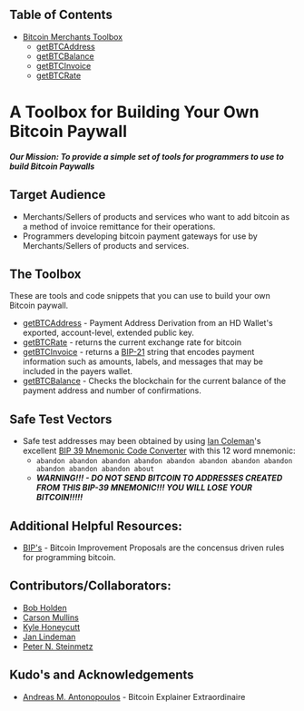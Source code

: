 ## Table of Contents
- [Bitcoin Merchants Toolbox][Toolbox]
  - [getBTCAddress][getBTCAddress]
  - [getBTCBalance][getBTCBalance]
  - [getBTCInvoice][getBTCInvoice]
  - [getBTCRate][getBTCRate]

# A Toolbox for Building Your Own Bitcoin Paywall
***Our Mission: To provide a simple set of tools for programmers to use to build Bitcoin Paywalls***

## Target Audience
* Merchants/Sellers of products and services who want to add bitcoin as a method of invoice remittance for their operations.
* Programmers developing bitcoin payment gateways for use by Merchants/Sellers of products and services.

## The Toolbox
These are tools and code snippets that you can use to build your own Bitcoin paywall.
* [getBTCAddress][getBTCAddress] - Payment Address Derivation from an HD Wallet's exported, account-level, extended public key.
* [getBTCRate][getBTCRate] - returns the current exchange rate for bitcoin
* [getBTCInvoice][getBTCInvoice] - returns a [BIP-21](https://github.com/bitcoin/bips/blob/master/bip-0021.mediawiki) string that encodes payment information such as amounts, labels, and messages that may be included in the payers wallet.
* [getBTCBalance][getBTCBalance] - Checks the blockchain for the current balance of the payment address and number of confirmations.

## Safe Test Vectors
* Safe test addresses may been obtained by using [Ian Coleman](https://iancoleman.io)'s excellent [BIP 39 Mnemonic Code Converter](https://github.com/iancoleman/bip39) with this 12 word mnemonic:
  - ```abandon abandon abandon abandon abandon abandon abandon abandon abandon abandon abandon about```
  - ***WARNING!!! - DO NOT SEND BITCOIN TO ADDRESSES CREATED FROM THIS BIP-39 MNEMONIC!!! YOU WILL LOSE YOUR BITCOIN!!!!!***
  
## Additional Helpful Resources:
* [BIP's](https://github.com/bitcoin/bips) - Bitcoin Improvement Proposals are the concensus driven rules for programming bitcoin.

## Contributors/Collaborators:
* [Bob Holden](https://github.com/EAWF)
* [Carson Mullins](https://github.com/Septem151)
* [Kyle Honeycutt](https://github.com/coinables) 
* [Jan Lindeman](https://github.com/rgex)
* [Peter N. Steinmetz](https://github.com/PeterNSteinmetz)

## Kudo's and Acknowledgements
* [Andreas M. Antonopoulos](https://aantonop.com/) - Bitcoin Explainer Extraordinaire


[Toolbox]: ./Toolbox/
[getBTCAddress]: ./Toolbox/getBTCAddress/
[getBTCBalance]: ./Toolbox/getBTCBalance/
[getBTCInvoice]: ./Toolbox/getBTCInvoice/
[getBTCRate]: ./Toolbox/getBTCRate/
